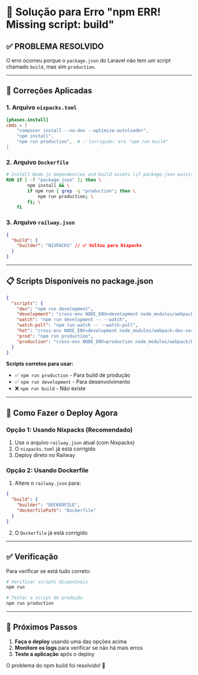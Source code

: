 # 🔧 Solução para Erro "npm ERR! Missing script: build"

## ✅ **PROBLEMA RESOLVIDO**

O erro ocorreu porque o `package.json` do Laravel não tem um script chamado `build`, mas sim `production`.

---

## 🔧 **Correções Aplicadas**

### **1. Arquivo `nixpacks.toml`**

```toml
[phases.install]
cmds = [
    "composer install --no-dev --optimize-autoloader",
    "npm install",
    "npm run production",  # ✅ Corrigido: era "npm run build"
]
```

### **2. Arquivo `Dockerfile`**

```dockerfile
# Install Node.js dependencies and build assets (if package.json exists)
RUN if [ -f "package.json" ]; then \
        npm install && \
        if npm run | grep -q "production"; then \
            npm run production; \
        fi; \
    fi
```

### **3. Arquivo `railway.json`**

```json
{
  "build": {
    "builder": "NIXPACKS" // ✅ Voltou para Nixpacks
  }
}
```

---

## 📋 **Scripts Disponíveis no package.json**

```json
{
  "scripts": {
    "dev": "npm run development",
    "development": "cross-env NODE_ENV=development node_modules/webpack/bin/webpack.js --progress --config=node_modules/laravel-mix/setup/webpack.config.js",
    "watch": "npm run development -- --watch",
    "watch-poll": "npm run watch -- --watch-poll",
    "hot": "cross-env NODE_ENV=development node_modules/webpack-dev-server/bin/webpack-dev-server.js --inline --hot --disable-host-check --config=node_modules/laravel-mix/setup/webpack.config.js",
    "prod": "npm run production",
    "production": "cross-env NODE_ENV=production node_modules/webpack/bin/webpack.js --no-progress --config=node_modules/laravel-mix/setup/webpack.config.js"
  }
}
```

**Scripts corretos para usar:**

- ✅ `npm run production` - Para build de produção
- ✅ `npm run development` - Para desenvolvimento
- ❌ `npm run build` - Não existe

---

## 🚀 **Como Fazer o Deploy Agora**

### **Opção 1: Usando Nixpacks (Recomendado)**

1. Use o arquivo `railway.json` atual (com Nixpacks)
2. O `nixpacks.toml` já está corrigido
3. Deploy direto no Railway

### **Opção 2: Usando Dockerfile**

1. Altere o `railway.json` para:

```json
{
  "build": {
    "builder": "DOCKERFILE",
    "dockerfilePath": "Dockerfile"
  }
}
```

2. O `Dockerfile` já está corrigido

---

## ✅ **Verificação**

Para verificar se está tudo correto:

```bash
# Verificar scripts disponíveis
npm run

# Testar o script de produção
npm run production
```

---

## 🎯 **Próximos Passos**

1. **Faça o deploy** usando uma das opções acima
2. **Monitore os logs** para verificar se não há mais erros
3. **Teste a aplicação** após o deploy

O problema do npm build foi resolvido! 🚀
